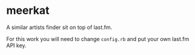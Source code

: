 meerkat
=======

A similar artists finder sit on top of last.fm.

For this work you will need to change ```config.rb``` and put your own last.fm API key.
